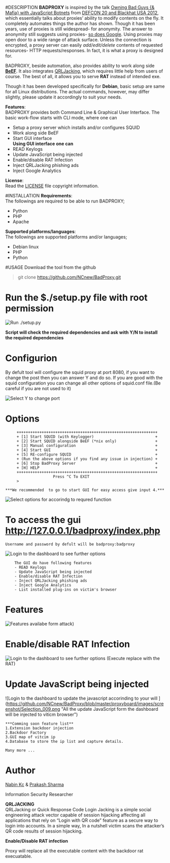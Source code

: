 #DESCRIPTION
**BADPROXY** is inspired by the talk [Owning Bad Guys {& Mafia} with JavaScript Botnets](https://media.blackhat.com/bh-us-12/Briefings/Alonso/BH_US_12_Alonso_Owning_Bad_Guys_WP.pdf) from [DEFCON 20 and Blackhat USA 2012](https://media.blackhat.com/bh-us-12/Briefings/Alonso/BH_US_12_Alonso_Owning_Bad_Guys_WP.pdf), which essentially talks about proxies’ ability to modify contents on the fly. It completely automates things the author has shown. Though it has been years, use of proxies is still widespread- for anonymity. The answer to anonymity still suggests using proxies- [so does Google](https://lmgify.com?q=how+to+become+anonymous). Using proxies may open door to a wide range of attack surface. Unless the connection is encrypted, a proxy server can easily *add/edit/delete* contents of requested resources- HTTP requests/responses. In fact, it is what a proxy is designed for.

BADPROXY, beside automation, also provides ability to work along side [**BeEF**](https://github.com/beefproject/beef). It also integrates [QRLJacking](https://www.owasp.org/index.php/Qrljacking), which requires little help from users of course. The best of all, it allows you to serve **RAT** instead of intended exe.

Though it has been developed specifically for **Debian**, basic setup are same for all Linux distributions. The actual commands, however, may differ slightly, please update it accordingly to suit your needs.  

**Features**:  
BADPROXY provides both Command Line & Graphical User Interface. The basic work-flow starts with CLI mode, where one can  
- Setup a proxy server which installs and/or configures SQUID  
- Work along side BeEF  
- Start GUI interface  
**Using GUI interface one can**  
- READ Keylogs  
- Update JavaScript being injected  
- Enable/disable RAT Infection  
- Inject QRLJacking phishing ads  
- Inject Google Analytics  


**License**:  
Read the [LICENSE](license) file copyright information.


#INSTALLATION
**Requirements**:  
The followings are required to be able to run BADPROXY;  
- Python  
- PHP  
- Apache  

**Supported platforms/languages**:  
The followings are supported platforms and/or languages;  
- Debian linux  
- PHP  
- Python  


#USAGE
Download the tool from the github
> git clone https://github.com/NCnew/BadProxy.git  

# Run the $./setup.py file with root permission  
![Run ./setup.py](https://github.com/NCnew/BadProxy/blob/master/proxyboard/images/screenshot/Selection_001.png "Install the tool with ./setup.py")

**Script will check the required dependencies and ask with Y/N to install the required dependencies**

# Configurion  
   By defult tool will configure the squid proxy at port 8080, if you want to change the post then you can answer Y and do so.
   If you are good with the squid configuration you can change all other options of squid.conf file.(Be careful if you are not used to it)
   
   ![Select Y to change port ](https://github.com/NCnew/BadProxy/blob/master/proxyboard/images/screenshot/Selection_002.png "Click Yes to configure the port number defult is 8080")


# Options
```
	 ++++++++++++++++++++++++++++++++++++++++++++++++++++++++++++++
	 + [1] Start SQUID (with Keylogger)                           +
	 + [2] Start SQUID alongside BeEF (*nix only)                 +
	 + [3] Manual configuration                                   +
	 + [4] Start GUI                                              +
	 + [5] RE-configure SQUID                                     +
	 + (Run the above options if you find any issue in injection) +
	 + [6] Stop BadProxy Server                                   +
	 + [H] HELP                                                   +
	 ++++++++++++++++++++++++++++++++++++++++++++++++++++++++++++++
                  	 Press ^C To EXIT  
	 > 
```
	***We recommended  to go to start GUI for easy access give input 4.***

   ![Select options for accorindg to requred function ](https://github.com/NCnew/BadProxy/blob/master/proxyboard/images/screenshot/Selection_005.png "Click anyone one of the input for the options")
   

# To access the gui http://127.0.0.1/badproxy/index.php
    Username and password by defult will be badproxy:badproxy  
   ![Login to the dashboard to see further options ](https://github.com/NCnew/BadProxy/blob/master/proxyboard/images/screenshot/Selection_006.png "Login with username and pass badproxy:badproxy")
   

```
    The GUI do have following features
    - READ Keylogs  
    - Update JavaScript being injected  
    - Enable/disable RAT Infection  
    - Inject QRLJacking phishing ads  
    - Inject Google Analytics  
    - List installed plug-ins on victim's browser  
```

# Features
  ![Features availabe form attack) ](https://github.com/NCnew/BadProxy/blob/master/proxyboard/images/screenshot/Selection_007.png "Features avilabe for attack")
  

# Enable/disable RAT Infection 
  ![Login to the dashboard to see further options (Execute replace with the RAT) ](https://github.com/NCnew/BadProxy/blob/master/proxyboard/images/screenshot/Selection_008.png "Replace all executable with RAT")
 

# Update JavaScript being injected  
  ![Login to the dashboard to update the javascript accorinding to your will ] (https://github.com/NCnew/BadProxy/blob/master/proxyboard/images/screenshot/Selection_009.png "All the update JavaScript form the dashboard will be injected to viticm browser")

```
***Comming soon feature list**
1.Extension backdoor injection
2.Backdoor Factory
3.GUI map of vitcim ip
4.Database to store the ip list and capture details.

Many more ...

```

# Author

[Nabin Kc](@CNew) &
[Prakash Sharma](@1lastBr3ath)

Information Security Researcher

            
**QRLJACKING**  
QRLJacking or Quick Response Code Login Jacking is a simple social engineering attack vector capable of session hijacking affecting all applications that rely on “Login with QR code” feature as a secure way to login into accounts. In a simple way, In a nutshell victim scans the attacker’s QR code results of session hijacking.

**Enable/Disable RAT infection**

Proxy will replace all the executable content with the backdoor rat execuatable.

